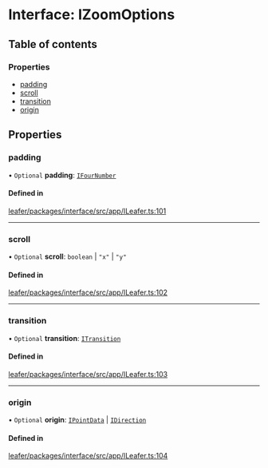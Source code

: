 # Interface: IZoomOptions

## Table of contents

### Properties

- [padding](IZoomOptions.md#padding)
- [scroll](IZoomOptions.md#scroll)
- [transition](IZoomOptions.md#transition)
- [origin](IZoomOptions.md#origin)

## Properties

### padding

• `Optional` **padding**: [`IFourNumber`](../modules.md#ifournumber)

#### Defined in

[leafer/packages/interface/src/app/ILeafer.ts:101](https://github.com/leaferjs/leafer/blob/4821e21/packages/interface/src/app/ILeafer.ts#L101)

___

### scroll

• `Optional` **scroll**: `boolean` \| ``"x"`` \| ``"y"``

#### Defined in

[leafer/packages/interface/src/app/ILeafer.ts:102](https://github.com/leaferjs/leafer/blob/4821e21/packages/interface/src/app/ILeafer.ts#L102)

___

### transition

• `Optional` **transition**: [`ITransition`](../modules.md#itransition)

#### Defined in

[leafer/packages/interface/src/app/ILeafer.ts:103](https://github.com/leaferjs/leafer/blob/4821e21/packages/interface/src/app/ILeafer.ts#L103)

___

### origin

• `Optional` **origin**: [`IPointData`](IPointData.md) \| [`IDirection`](../modules.md#idirection)

#### Defined in

[leafer/packages/interface/src/app/ILeafer.ts:104](https://github.com/leaferjs/leafer/blob/4821e21/packages/interface/src/app/ILeafer.ts#L104)
